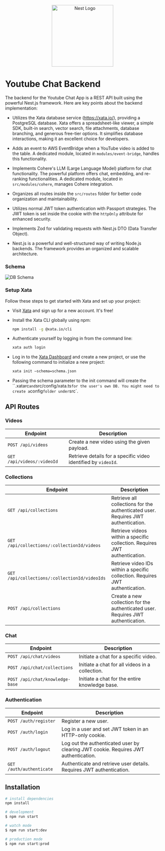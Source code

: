 <p align="center">
  <a href="http://nestjs.com/" target="blank"><img src="https://nestjs.com/img/logo-small.svg" width="200" alt="Nest Logo" /></a>
</p>

# Youtube Chat Backend

The backend for the Youtube Chat App is a REST API built using the powerful Nest.js framework. Here are key points about the backend implementation:

- Utilizes the Xata database service (https://xata.io/), providing a PostgreSQL database. Xata offers a spreadsheet-like viewer, a simple SDK, built-in search, vector search, file attachments, database branching, and generous free-tier options. It simplifies database interactions, making it an excellent choice for developers.

- Adds an event to AWS EventBridge when a YouTube video is added to the table. A dedicated module, located in `modules/event-bridge`, handles this functionality.

- Implements Cohere's LLM (Large Language Model) platform for chat functionality. The powerful platform offers chat, embedding, and re-ranking functionalities. A dedicated module, located in `src/modules/cohere`, manages Cohere integration.

- Organizes all routes inside the `src/routes` folder for better code organization and maintainability.

- Utilizes normal JWT token authentication with Passport strategies. The JWT token is set inside the cookie with the `httpOnly` attribute for enhanced security.

- Implements Zod for validating requests with Nest.js DTO (Data Transfer Object).

- Nest.js is a powerful and well-structured way of writing Node.js backends. The framework provides an organized and scalable architecture.

### Schema

![DB Schema](https://pub-2e209747425f40cdacae2d98eae729f3.r2.dev/youtube-chat-schema.png)

### Setup Xata

Follow these steps to get started with Xata and set up your project:

- Visit [Xata](https://xata.io/) and sign up for a new account. It's free!

- Install the Xata CLI globally using npm:

  ```bash
  npm install -g @xata.io/cli
  ```

- Authenticate yourself by logging in from the command line:

  ```bash
  xata auth login
  ```

- Log in to the [Xata Dashboard](https://xata.io/) and create a new project, or use the following command to initialize a new project:

  ```bash
  xata init —schema=schema.json
  ```

- Passing the schema parameter to the init command will create the ``.xatarc` and `src/config/xata.ts` for the user's own DB. You might need to create a `config` folder under `src`.

## API Routes

### Videos

| Endpoint                   | Description                                                    |
| -------------------------- | -------------------------------------------------------------- |
| `POST /api/videos`         | Create a new video using the given payload.                    |
| `GET /api/videos/:videoId` | Retrieve details for a specific video identified by `videoId`. |

### Collections

| Endpoint                                      | Description                                                                       |
| --------------------------------------------- | --------------------------------------------------------------------------------- |
| `GET /api/collections`                        | Retrieve all collections for the authenticated user. Requires JWT authentication. |
| `GET /api/collections/:collectionId/videos`   | Retrieve videos within a specific collection. Requires JWT authentication.        |
| `GET /api/collections/:collectionId/videoIds` | Retrieve video IDs within a specific collection. Requires JWT authentication.     |
| `POST /api/collections`                       | Create a new collection for the authenticated user. Requires JWT authentication.  |

### Chat

| Endpoint                        | Description                                     |
| ------------------------------- | ----------------------------------------------- |
| `POST /api/chat/videos`         | Initiate a chat for a specific video.           |
| `POST /api/chat/collections`    | Initiate a chat for all videos in a collection. |
| `POST /api/chat/knowledge-base` | Initiate a chat for the entire knowledge base.  |

### Authentication

| Endpoint                 | Description                                                                         |
| ------------------------ | ----------------------------------------------------------------------------------- |
| `POST /auth/register`    | Register a new user.                                                                |
| `POST /auth/login`       | Log in a user and set JWT token in an HTTP-only cookie.                             |
| `POST /auth/logout`      | Log out the authenticated user by clearing JWT cookie. Requires JWT authentication. |
| `GET /auth/authenticate` | Authenticate and retrieve user details. Requires JWT authentication.                |

## Installation

```bash
# install dependencies
npm install

# development
$ npm run start

# watch mode
$ npm run start:dev

# production mode
$ npm run start:prod
```
